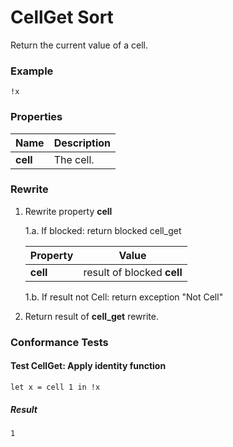 # CellGet Sort

Return the current value of a cell.

### Example

~~~policy
!x
~~~

### Properties

| Name          | Description |
|---------------|-------------|
| **cell**      | The cell. |

### Rewrite

1. Rewrite property **cell**
    
    1.a. If blocked: return blocked cell_get
    
    | Property       | Value |
    |----------------|-------|
    |**cell**        | result of blocked **cell** |
    
    1.b. If result not Cell: return exception "Not Cell"

2. Return result of **cell_get** rewrite.

### Conformance Tests

#### Test CellGet: Apply identity function
~~~policy
let x = cell 1 in !x
~~~

##### Result
~~~policy
1
~~~
